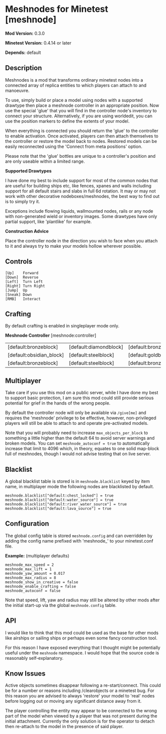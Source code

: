 Meshnodes for Minetest [meshnode]
=================================

**Mod Version:** 0.3.0

**Minetest Version:** 0.4.14 or later

**Depends:** default

Description
-----------
Meshnodes is a mod that transforms ordinary minetest nodes into a connected
array of replica entities to which players can attach to and manoeuvre.

To use, simply build or place a model using nodes with a supported drawtype
then place a meshnode controller in an appropriate position. Now use the
special 'glue' that you will find in the controller node's inventory to 
connect your structure. Alternatively, if you are using worldedit, you can
use the position markers to define the extents of your model.

When everything is connected you should return the 'glue' to the controller
to enable activation. Once activated, players can then attach themselves
to the controller or restore the model back to nodes. Restored models can
be easily reconnected using the 'Connect from meta positions' option.

Please note that the 'glue' bottles are unique to a controller's position
and are only useable within a limited range.

**Supported Drawtypes**

I have done my best to include support for most of the common nodes that
are useful for building ships etc, like fences, xpanes and walls including
support for all default stairs and slabs in full 6d rotation. It may or
may not work with other decorative nodeboxes/meshnodes, the best way to
find out is to simply try it.

Exceptions include flowing liquids, wallmounted nodes, rails or any node
with non-generated wield or inventory images. Some drawtypes have only
partial support, like 'plantlike' for example.

**Construction Advice**

Place the controller node in the direction you wish to face when you attach
to it and always try to make your models hollow wherever possible.

Controls
--------      
```
[Up]	Forward
[Down]	Reverse
[Left]	Turn Left
[Right]	Turn Right
[Jump]	Up
[Sneak]	Down
[RMB]	Interact
```
Crafting
--------
By default crafting is enabled in singleplayer mode only.

**Meshnode Controller** [meshnode:controller]
<table>
 <tr>
  <td>[default:bronzeblock]</td>
  <td>[default:diamondblock]</td>
  <td>[default:bronzeblock]</td>
 </tr>
 <tr>
  <td>[default:obsidian_block]</td>
  <td>[default:steelblock]</td>
  <td>[default:goldblock]</td>
 </tr>
  <tr>
  <td>[default:bronzeblock]</td>
  <td>[default:steelblock]</td>
  <td>[default:bronzeblock]</td>
 </tr>
</table>

Multiplayer
-----------
Take care if you use this mod on a public server, while I have done my
best to support basic protection, I am sure this mod could still provide
serious potential for grief in the hands of the wrong people.

By default the controller node will only be available via `/give[me]` and
requires the 'meshnode' privilege to be effective, however, non-privileged
players will still be able to attach to and operate pre-activated models.

Note that you will probably need to increase `max_objects_per_block` to
something a little higher than the default 64 to avoid server warnings and
broken models. You can set `meshnode_autoconf = true` to automatically
increase that limit to 4096 which, in theory, equates to one solid map-block
full of meshnodes, though I would not advise testing that on live server.

Blacklist
---------
A global blacklist table is stored is in `meshnode.blacklist` keyed by item
name, in multiplayer mode the following nodes are blacklisted by default.
```
meshnode.blacklist["default:chest_locked"] = true
meshnode.blacklist["default:water_source"] = true
meshnode.blacklist["default:river_water_source"] = true
meshnode.blacklist["default:lava_source"] = true
```
Configuration
-------------
The global config table is stored `meshnode.config` and can overridden by
adding the config name prefixed with 'meshnode_' to your minetest.conf file.

**Example:** (multiplayer defaults)
```
meshnode_max_speed = 2
meshnode_max_lift = 1
meshnode_yaw_amount = 0.017
meshnode_max_radius = 8
meshnode_show_in_creative = false
meshnode_enable_crafting = false
meshnode_autoconf = false
```
Note that speed, lift, yaw and radius may still be altered by other mods after
the initial start-up via the global `meshnode.config` table.

API
---
I would like to think that this mod could be used as the base for other mods
like airships or sailing ships or perhaps even some fancy construction tool.

For this reason I have exposed everything that I thought might be potentially
useful under the `meshnode` namespace. I would hope that the source code is
reasonably self-explanatory.

Know Issues
-----------
Active objects sometimes disappear following a re-start/connect. This could
be for a number or reasons including /clearobjects or a minetest bug. For this
reason you are advised to always 'restore' your model to 'real' nodes before
logging out or moving any significant distance away from it.

The player controlling the entity may appear to be connected to the wrong
part of the model when viewed by a player that was not present during the
initial attachment. Currently the only solution is for the operator to
detach then re-attach to the model in the presence of said player.

